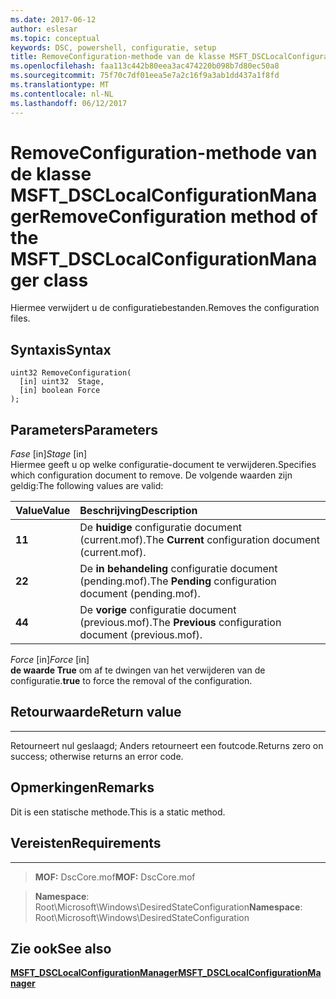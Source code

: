 ```yaml
---
ms.date: 2017-06-12
author: eslesar
ms.topic: conceptual
keywords: DSC, powershell, configuratie, setup
title: RemoveConfiguration-methode van de klasse MSFT_DSCLocalConfigurationManager
ms.openlocfilehash: faa113c442b80eea3ac474220b098b7d80ec50a8
ms.sourcegitcommit: 75f70c7df01eea5e7a2c16f9a3ab1dd437a1f8fd
ms.translationtype: MT
ms.contentlocale: nl-NL
ms.lasthandoff: 06/12/2017
---
```

# <a name="removeconfiguration-method-of-the-msftdsclocalconfigurationmanager-class"></a><span data-ttu-id="52aa5-103">RemoveConfiguration-methode van de klasse MSFT_DSCLocalConfigurationManager</span><span class="sxs-lookup"><span data-stu-id="52aa5-103">RemoveConfiguration method of the MSFT_DSCLocalConfigurationManager class</span></span>

<span data-ttu-id="52aa5-104">Hiermee verwijdert u de configuratiebestanden.</span><span class="sxs-lookup"><span data-stu-id="52aa5-104">Removes the configuration files.</span></span>

<a name="syntax"></a><span data-ttu-id="52aa5-105">Syntaxis</span><span class="sxs-lookup"><span data-stu-id="52aa5-105">Syntax</span></span>
------

```mof
uint32 RemoveConfiguration(
  [in] uint32  Stage,
  [in] boolean Force
);
```

<a name="parameters"></a><span data-ttu-id="52aa5-106">Parameters</span><span class="sxs-lookup"><span data-stu-id="52aa5-106">Parameters</span></span>
----------

<span data-ttu-id="52aa5-107">*Fase* \[in\]</span><span class="sxs-lookup"><span data-stu-id="52aa5-107">*Stage* \[in\]</span></span>  
<span data-ttu-id="52aa5-108">Hiermee geeft u op welke configuratie-document te verwijderen.</span><span class="sxs-lookup"><span data-stu-id="52aa5-108">Specifies which configuration document to remove.</span></span> <span data-ttu-id="52aa5-109">De volgende waarden zijn geldig:</span><span class="sxs-lookup"><span data-stu-id="52aa5-109">The following values are valid:</span></span>

|<span data-ttu-id="52aa5-110">Value</span><span class="sxs-lookup"><span data-stu-id="52aa5-110">Value</span></span> |<span data-ttu-id="52aa5-111">Beschrijving</span><span class="sxs-lookup"><span data-stu-id="52aa5-111">Description</span></span> |
|:--- |:---|
|<span data-ttu-id="52aa5-112">**1**</span><span class="sxs-lookup"><span data-stu-id="52aa5-112">**1**</span></span> | <span data-ttu-id="52aa5-113">De **huidige** configuratie document (current.mof).</span><span class="sxs-lookup"><span data-stu-id="52aa5-113">The **Current** configuration document (current.mof).</span></span> |
|<span data-ttu-id="52aa5-114">**2**</span><span class="sxs-lookup"><span data-stu-id="52aa5-114">**2**</span></span> | <span data-ttu-id="52aa5-115">De **in behandeling** configuratie document (pending.mof).</span><span class="sxs-lookup"><span data-stu-id="52aa5-115">The **Pending** configuration document (pending.mof).</span></span>  |
|<span data-ttu-id="52aa5-116">**4**</span><span class="sxs-lookup"><span data-stu-id="52aa5-116">**4**</span></span> | <span data-ttu-id="52aa5-117">De **vorige** configuratie document (previous.mof).</span><span class="sxs-lookup"><span data-stu-id="52aa5-117">The **Previous** configuration document (previous.mof).</span></span> |

<span data-ttu-id="52aa5-118">*Force* \[in\]</span><span class="sxs-lookup"><span data-stu-id="52aa5-118">*Force* \[in\]</span></span>  
<span data-ttu-id="52aa5-119">**de waarde True** om af te dwingen van het verwijderen van de configuratie.</span><span class="sxs-lookup"><span data-stu-id="52aa5-119">**true** to force the removal of the configuration.</span></span>

## <a name="return-value"></a><span data-ttu-id="52aa5-120">Retourwaarde</span><span class="sxs-lookup"><span data-stu-id="52aa5-120">Return value</span></span>
------------

<span data-ttu-id="52aa5-121">Retourneert nul geslaagd; Anders retourneert een foutcode.</span><span class="sxs-lookup"><span data-stu-id="52aa5-121">Returns zero on success; otherwise returns an error code.</span></span>

## <a name="remarks"></a><span data-ttu-id="52aa5-122">Opmerkingen</span><span class="sxs-lookup"><span data-stu-id="52aa5-122">Remarks</span></span>

<span data-ttu-id="52aa5-123">Dit is een statische methode.</span><span class="sxs-lookup"><span data-stu-id="52aa5-123">This is a static method.</span></span>

## <a name="requirements"></a><span data-ttu-id="52aa5-124">Vereisten</span><span class="sxs-lookup"><span data-stu-id="52aa5-124">Requirements</span></span>
------------
><span data-ttu-id="52aa5-125">**MOF:** DscCore.mof</span><span class="sxs-lookup"><span data-stu-id="52aa5-125">**MOF:** DscCore.mof</span></span>

><span data-ttu-id="52aa5-126">**Namespace**: Root\Microsoft\Windows\DesiredStateConfiguration</span><span class="sxs-lookup"><span data-stu-id="52aa5-126">**Namespace**: Root\Microsoft\Windows\DesiredStateConfiguration</span></span>


## <a name="see-also"></a><span data-ttu-id="52aa5-127">Zie ook</span><span class="sxs-lookup"><span data-stu-id="52aa5-127">See also</span></span>


[<span data-ttu-id="52aa5-128">**MSFT_DSCLocalConfigurationManager**</span><span class="sxs-lookup"><span data-stu-id="52aa5-128">**MSFT_DSCLocalConfigurationManager**</span></span>](msft-dsclocalconfigurationmanager.md)


 

 



